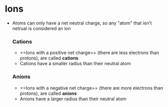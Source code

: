 # Ions
- Atoms can only have a net neutral charge, so any "atom" that isn't netrual is considered an ion

	### Cations
	- ==Ions with a positive net charge== (there are less electrons than protons), are called **cations**
	- Cations have a smaller radius than their neutral atom

	### Anions
	- ==Ions with a negative net charge== (there are more electrons than protons), are called **anions**
	- Anions have a larger radius than their neutral atom

